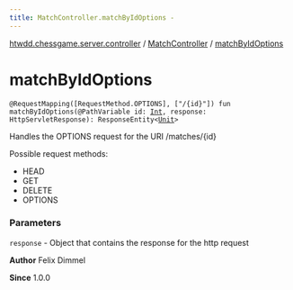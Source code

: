 ```yaml
---
title: MatchController.matchByIdOptions - 
---
```


[htwdd.chessgame.server.controller](../index.html) / [MatchController](index.html) / [matchByIdOptions](./match-by-id-options.html)

# matchByIdOptions

`@RequestMapping([RequestMethod.OPTIONS], ["/{id}"]) fun matchByIdOptions(@PathVariable id: `[`Int`](https://kotlinlang.org/api/latest/jvm/stdlib/kotlin/-int/index.html)`, response: HttpServletResponse): ResponseEntity<`[`Unit`](https://kotlinlang.org/api/latest/jvm/stdlib/kotlin/-unit/index.html)`>`

Handles the OPTIONS request for the URI /matches/{id}

Possible request methods:

* HEAD
* GET
* DELETE
* OPTIONS

### Parameters

`response` - Object that contains the response for the http request

**Author**
Felix Dimmel

**Since**
1.0.0

